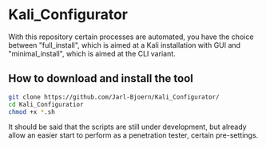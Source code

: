 # Kali_Configurator

With this repository certain processes are automated, you have the choice between "full_install", which is aimed at a Kali installation with GUI and "minimal_install", which is aimed at the CLI variant.

## How to download and install the tool
```bash
git clone https://github.com/Jarl-Bjoern/Kali_Configurator/
cd Kali_Configuratior
chmod +x *.sh
```

It should be said that the scripts are still under development, but already allow an easier start to perform as a penetration tester, certain pre-settings.
